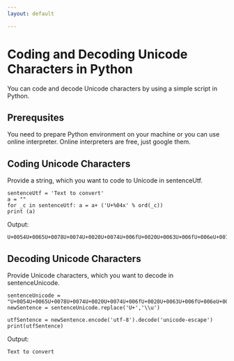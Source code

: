 ```yaml
---
layout: default

---
```




# Coding and Decoding Unicode Characters in Python
You can code and decode Unicode characters by using a simple script in Python.

## Prerequsites
You need to prepare Python environment on your machine or you can use online interpreter. Online interpreters are free, just google them.

## Coding Unicode Characters
Provide a string, which you want to code to Unicode in sentenceUtf.
```
sentenceUtf = 'Text to convert' 
a = ""
for _c in sentenceUtf: a = a+ ('U+%04x' % ord(_c))
print (a)
```
Output:
```
U+0054U+0065U+0078U+0074U+0020U+0074U+006fU+0020U+0063U+006fU+006eU+0076U+0065U+0072U+0074
```

## Decoding Unicode Characters
Provide Unicode characters, which you want to decode in sentenceUnicode.

```
sentenceUnicode = "U+0054U+0065U+0078U+0074U+0020U+0074U+006fU+0020U+0063U+006fU+006eU+0076U+0065U+0072U+0074"
newSentence = sentenceUnicode.replace('U+','\\u')

utfSentence = newSentence.encode('utf-8').decode('unicode-escape')
print(utfSentence)
```
Output:
```
Text to convert 

```
